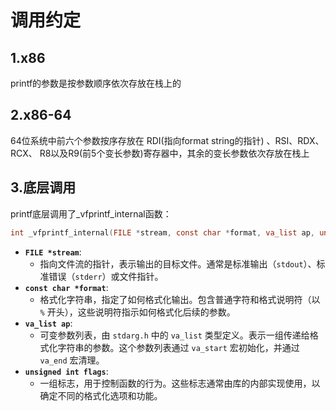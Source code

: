 # 调用约定

## 1.x86

printf的参数是按参数顺序依次存放在栈上的



## 2.x86-64

64位系统中前六个参数按序存放在 RDI(指向format string的指针) 、RSI、RDX、 RCX、 R8以及R9(前5个变长参数)寄存器中，其余的变长参数依次存放在栈上



## 3.底层调用

printf底层调用了_vfprintf_internal函数：

```c
int _vfprintf_internal(FILE *stream, const char *format, va_list ap, unsigned int flags);
```

- **`FILE *stream`**:
  - 指向文件流的指针，表示输出的目标文件。通常是标准输出（`stdout`）、标准错误（`stderr`）或文件指针。
- **`const char *format`**:
  - 格式化字符串，指定了如何格式化输出。包含普通字符和格式说明符（以 `%` 开头），这些说明符指示如何格式化后续的参数。
- **`va_list ap`**:
  - 可变参数列表，由 `stdarg.h` 中的 `va_list` 类型定义。表示一组传递给格式化字符串的参数。这个参数列表通过 `va_start` 宏初始化，并通过 `va_end` 宏清理。
- **`unsigned int flags`**:
  - 一组标志，用于控制函数的行为。这些标志通常由库的内部实现使用，以确定不同的格式化选项和功能。

